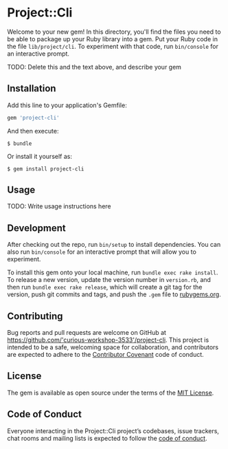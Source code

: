 # Project::Cli

Welcome to your new gem! In this directory, you'll find the files you need to be able to package up your Ruby library into a gem. Put your Ruby code in the file `lib/project/cli`. To experiment with that code, run `bin/console` for an interactive prompt.

TODO: Delete this and the text above, and describe your gem

## Installation

Add this line to your application's Gemfile:

```ruby
gem 'project-cli'
```

And then execute:

    $ bundle

Or install it yourself as:

    $ gem install project-cli

## Usage

TODO: Write usage instructions here

## Development

After checking out the repo, run `bin/setup` to install dependencies. You can also run `bin/console` for an interactive prompt that will allow you to experiment.

To install this gem onto your local machine, run `bundle exec rake install`. To release a new version, update the version number in `version.rb`, and then run `bundle exec rake release`, which will create a git tag for the version, push git commits and tags, and push the `.gem` file to [rubygems.org](https://rubygems.org).

## Contributing

Bug reports and pull requests are welcome on GitHub at https://github.com/'curious-workshop-3533'/project-cli. This project is intended to be a safe, welcoming space for collaboration, and contributors are expected to adhere to the [Contributor Covenant](http://contributor-covenant.org) code of conduct.

## License

The gem is available as open source under the terms of the [MIT License](https://opensource.org/licenses/MIT).

## Code of Conduct

Everyone interacting in the Project::Cli project’s codebases, issue trackers, chat rooms and mailing lists is expected to follow the [code of conduct](https://github.com/'curious-workshop-3533'/project-cli/blob/master/CODE_OF_CONDUCT.md).
